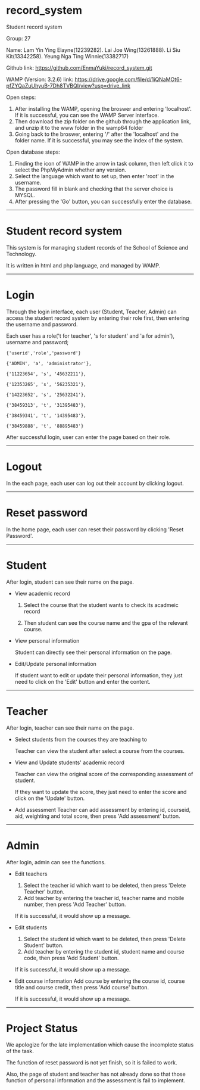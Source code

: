 # record_system
 Student record system

Group: 27

Name: 
Lam Yin Ying Elayne(12239282).
Lai Joe Wing(13261888).
Li Siu Kit(13342258).
Yeung Nga Ting Winnie(13382717)

Github link: https://github.com/EnmaYuki/record_system.git

WAMP (Version: 3.2.6) link: https://drive.google.com/file/d/1iQNaMOt6-pfZYQaZuUhyuB-7Dh8TVBQI/view?usp=drive_link

Open steps:
1. After installing the WAMP, opening the broswer and entering 'localhost'. If it is successful, you can see the WAMP Server interface.
2. Then download the zip folder on the github through the application link, and unzip it to the www folder in the wamp64 folder
3. Going back to the broswer, entering '/' after the 'localhost' and the folder name. If it is successful, you may see the index of the system.

Open database steps:
1. Finding the icon of WAMP in the arrow in task column, then left click it to select the PhpMyAdmin whether any version.
2. Select the language which want to set up, then enter 'root' in the username.
3. The password fill in blank and checking that the server choice is MYSQL.
4. After pressing the 'Go' button, you can successfully enter the database.

********************************************
# Student record system
This system is for managing student records of the School of Science and Technology.

It is written in html and php language, and managed by WAMP.

********************************************
# Login
Through the login interface, each user (Student, Teacher, Admin) can access the student record system by entering their role first, then entering the username and password.

Each user has a role('t for teacher', 's for student' and 'a for admin'), username and password;

	{'userid','role','password'}
 
	{'ADMIN', 'a', 'administrator'},
 
	{'11223654', 's', '45632211'},
 
	{'12353265', 's', '56235321'},
 
	{'14223652', 's', '25632241'},
 
	{'38459313', 't', '31395483'},
 
	{'38459341', 't', '14395483'},
 
	{'38459888', 't', '88895483'}

After successful login, user can enter the page based on their role.

********************************************
# Logout
In the each page, each user can log out their account by clicking logout.

********************************************
# Reset password
In the home page, each user can reset their password by clicking 'Reset Password'.

********************************************
# Student
After login, student can see their name on the page.

- View academic record
  
  1. Select the course that the student wants to check its acadmeic record
  
  2. Then student can see the course name and the gpa of the relevant course.
  
- View personal information
  
  Student can directly see their personal information on the page.
  
- Edit/Update personal information
  
  If student want to edit or update their personal information, they just need to click on the 'Edit' button and enter the content.

********************************************
# Teacher
After login, teacher can see their name on the page.

- Select students from the courses they are teaching to

  Teacher can view the student after select a course from the courses.
  
- View and Update students' academic record

  Teacher can view the original score of the corresponding assessment of student.

  If they want to update the score, they just need to enter the score and click on the 'Update' button.

- Add assessment
  Teacher can add assessment by entering id, courseid, aid, weighting and total score, then press 'Add assessment' button.

********************************************
# Admin
After login, admin can see the functions.

- Edit teachers
  1. Select the teacher id which want to be deleted, then press 'Delete Teacher' button.
  2. Add teacher by entering the teacher id, teacher name and mobile number, then press 'Add Teacher' button.
  
  If it is successful, it would show up a message.

- Edit students
  1. Select the student id which want to be deleted, then press 'Delete Student' button.
  2. Add teacher by entering the student id, student name and course code, then press 'Add Student' button.
  
  If it is successful, it would show up a message.

- Edit course information
  Add course by entering the course id, course title and course credit, then press 'Add course' button.
  
  If it is successful, it would show up a message.

********************************************
# Project Status
We apologize for the late implementation which cause the incomplete status of the task. 

The function of reset password is not yet finish, so it is failed to work.

Also, the page of student and teacher has not already done so that those function of personal information and the assessment is fail to implement.
